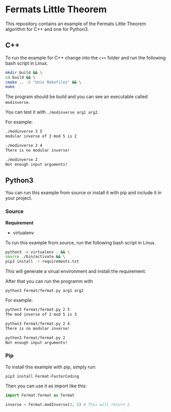 # Fermats Little Theorem

This repository contains an example
of the Fermats Little Theorem algorithm
for C++ and one for Python3.

## C++

To run the example for C++
change into the `c++` folder
and run the following bash script in Linux.

```bash
mkdir build && \
cd build && \
cmake .. -G "Unix Makefiles" && \
make
```

The program should be build and 
you can see an executable called `modinverse`.

You can test it with `./modinverse arg1 arg2`.

For example:

```bash
./modinverse 3 5
modular inverse of 3 mod 5 is 2
```

```bash
./modinverse 2 4
There is no modular inverse!
```

```bash
./modinverse 2  
Not enough input arguments!
```

## Python3

You can run this example from source or 
install it with pip and include it in your project.

### Source

**Requirement**
- virtualenv

To run this example from source,
run the following bash script in Linux.

```bash
python3 -m virtualenv . && \
source ./bin/activate && \
pip3 install -r requirements.txt
```

This will generate a virual environment and
install the requirement.

After that you can run the programm with

`python3 Fermat/fermat.py arg1 arg2`

For example:

```bash
python3 Fermat/fermat.py 2 5
The mod inverse of 2 mod 5 is 3
```

```bash
python3 Fermat/fermat.py 2 4
There is no modular inverse!
```

```bash
python3 Fermat/fermat.py 2  
Not enough input arguments!
```

### Pip

To install this example with pip, simply run:

`pip3 install Fermat-FasterCoding`

Then you can use it as import like this:

```python
import Fermat.fermat as fermat

inverse = fermat.modInverse(3, 5) # This will return 2
```